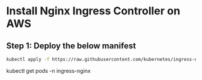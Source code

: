 # Install Nginx Ingress Controller on AWS

## Step 1: Deploy the below manifest

```bash
kubectl apply -f https://raw.githubusercontent.com/kubernetes/ingress-nginx/controller-v1.13.2/deploy/static/provider/do/deploy.yaml
```

kubectl get pods -n ingress-nginx